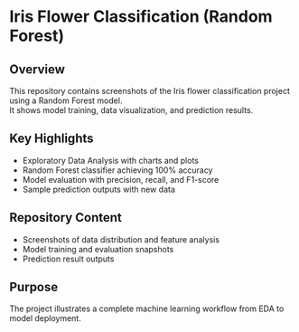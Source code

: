 # Iris Flower Classification (Random Forest)

## Overview
This repository contains screenshots of the Iris flower classification project using a Random Forest model.  
It shows model training, data visualization, and prediction results.

## Key Highlights
- Exploratory Data Analysis with charts and plots  
- Random Forest classifier achieving 100% accuracy  
- Model evaluation with precision, recall, and F1-score  
- Sample prediction outputs with new data  

## Repository Content
- Screenshots of data distribution and feature analysis  
- Model training and evaluation snapshots  
- Prediction result outputs  

## Purpose
The project illustrates a complete machine learning workflow from EDA to model deployment.
